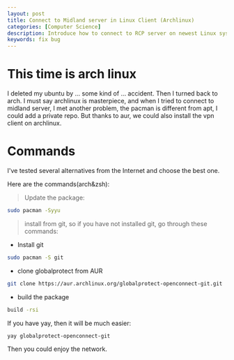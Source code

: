```yaml
---
layout: post
title: Connect to Midland server in Linux Client (Archlinux)
categories: [Computer Science]
description: Introduce how to connect to RCP server on newest Linux system like arch.
keywords: fix bug
---
```


# This time is arch linux

I deleted my ubuntu by ... some kind of ... accident. Then I turned back to arch. I must say archlinux is masterpiece, and when I tried to connect to midland server, I met another problem, the pacman is different from apt, I could add a private repo. But thanks to aur, we could also install the vpn client on archlinux.

# Commands
I've tested several alternatives from the Internet and choose the best one. 

Here are the commands(arch&zsh): 

> Update the package: 

```bash
sudo pacman -Syyu
```

> install from git, so if you have not installed git, go through these commands: 
* Install git
```bash
sudo pacman -S git
```

* clone globalprotect from AUR 
```bash
git clone https://aur.archlinux.org/globalprotect-openconnect-git.git
```

* build the package
```bash
build -rsi
```

If you have yay, then it will be much easier:
```bash
yay globalprotect-openconnect-git
```

Then you could enjoy the network.